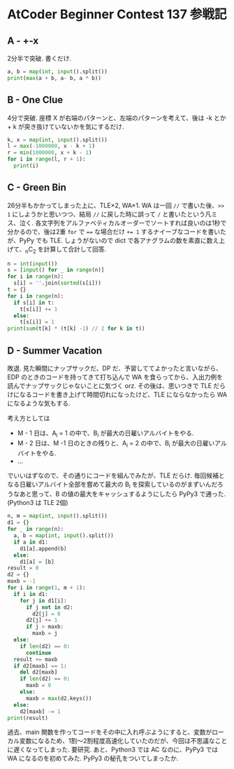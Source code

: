 # AtCoder Beginner Contest 137 参戦記

## A - +-x

2分半で突破. 書くだけ.

```python
a, b = map(int, input().split())
print(max(a + b, a- b, a * b))
```

## B - One Clue

4分で突破. 座標 X が右端のパターンと、左端のパターンを考えて、後は -k とか + k が突き抜けていないかを気にするだけ.

```python
k, x = map(int, input().split())
l = max(-1000000, x - k + 1)
r = min(1000000, x + k - 1)
for i in range(l, r + 1):
  print(i)
```
## C - Green Bin

26分半もかかってしまった上に、TLE×2, WA×1. WA は一回 `//` で書いた後、`>> 1` にしようかと思いつつ、結局 `//` に戻した時に誤って `/` と書いたという凡ミス、泣く.
各文字列をアルファベティカルオーダーでソートすれば良いのは1秒で分かるので、後は2重 `for` で `==` な場合だけ `+= 1` するナイーブなコードを書いたが、PyPy でも TLE.
しょうがないので dict で各アナグラムの数を素直に数え上げて、<sub>n</sub>C<sub>2</sub> を計算して合計して回答.

```python
n = int(input())
s = [input() for _ in range(n)]
for i in range(n):
  s[i] = ''.join(sorted(s[i]))
t = {}
for i in range(n):
  if s[i] in t:
    t[s[i]] += 1
  else:
    t[s[i]] = 1
print(sum(t[k] * (t[k] -1) // 2 for k in t))
```

## D - Summer Vacation

敗退. 見た瞬間にナップサックだ、DP だ、予習しててよかったと言いながら、EDP のときのコードを持ってきて打ち込んで WA を食らってから、入出力例を読んでナップサックじゃないことに気づく orz. その後は、思いつきで TLE だらけになるコードを書き上げて時間切れになったけど、TLE にならなかったら WA になるような気もする.

考え方としては

* M - 1 日は、A<sub>i</sub> = 1 の中で、B<sub>i</sub> が最大の日雇いアルバイトをやる.
* M - 2 日は、M -1 日のときの残りと、A<sub>i</sub> = 2 の中で、B<sub>i</sub> が最大の日雇いアルバイトをやる.
* ...

でいいはずなので、その通りにコードを組んでみたが、TLE だらけ. 毎回候補となる日雇いアルバイト全部を嘗めて最大の B<sub>i</sub> を探索しているのがまずいんだろうなあと思って、B の値の最大をキャッシュするようにしたら PyPy3 で通った. (Python3 は TLE 2個)

```python
n, m = map(int, input().split())
d1 = {}
for _ in range(n):
  a, b = map(int, input().split())
  if a in d1:
    d1[a].append(b)
  else:
    d1[a] = [b]
result = 0
d2 = {}
maxb = -1
for i in range(1, m + 1):
  if i in d1:
    for j in d1[i]:
      if j not in d2:
        d2[j] = 0
      d2[j] += 1
      if j > maxb:
        maxb = j
  else:
    if len(d2) == 0:
      continue
  result += maxb
  if d2[maxb] == 1:
    del d2[maxb]
    if len(d2) == 0:
      maxb = 0
    else:
      maxb = max(d2.keys())
  else:
    d2[maxb] -= 1
print(result)
```

過去、main 関数を作ってコードをその中に入れ呼ぶようにすると、変数がローカル変数になるため、1割～2割程度高速化していたのだが、今回は不思議なことに遅くなってしまった. 要研究. あと、Python3 では AC なのに、PyPy3 では WA になるのを初めてみた. PyPy3 の秘孔をついてしまったか.
